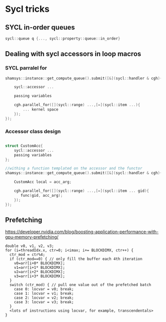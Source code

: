 # Sycl tricks


## SYCL in-order queues

```c++
sycl::queue q {..., sycl::property::queue::in_order}
```


## Dealing with sycl accessors in loop macros

### SYCL parralel for

```cpp
shamsys::instance::get_compute_queue().submit([&](sycl::handler & cgh){

    sycl::accessor ...

    passing variables

    cgh.parallel_for([](sycl::range) ...,[=](sycl::item ...){
        ... kernel space
    });
});
```

### Accessor class design

```cpp

struct CustomAcc{
    sycl::accessor ...
    passing variables
};

//withing a function templated on the accessor and the functor
shamsys::instance::get_compute_queue().submit([&](sycl::handler & cgh){

    CustomAcc local = acc_arg;

    cgh.parallel_for([](sycl::range) ...,[=](sycl::item ... gid){
       func(gid, acc_arg);
    });
});
```

## Prefetching

https://developer.nvidia.com/blog/boosting-application-performance-with-gpu-memory-prefetching/
```cuda
double v0, v1, v2, v3;
for (i=threadIdx.x, ctr=0; i<imax; i+= BLOCKDIMX, ctr++) {
  ctr_mod = ctr%4;
  if (ctr_mod==0) { // only fill the buffer each 4th iteration
    v0=arr[i+0* BLOCKDIMX];
    v1=arr[i+1* BLOCKDIMX];
    v2=arr[i+2* BLOCKDIMX];
    v3=arr[i+3* BLOCKDIMX];
  }
  switch (ctr_mod) { // pull one value out of the prefetched batch
    case 0: locvar = v0; break;
    case 1: locvar = v1; break;
    case 2: locvar = v2; break;
    case 3: locvar = v3; break;
  }
  <lots of instructions using locvar, for example, transcendentals>
}
```
